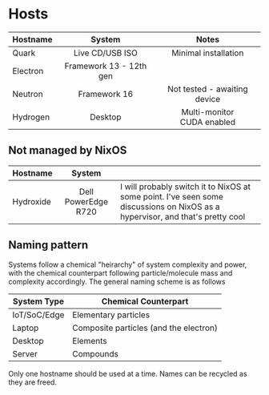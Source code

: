 # Hosts

| Hostname |         System          |             Notes             |
| :------- | :---------------------: | :---------------------------: |
| Quark    |     Live CD/USB ISO     |     Minimal installation      |
| Electron | Framework 13 - 12th gen |                               |
| Neutron  |      Framework 16       | Not tested - awaiting device  |
| Hydrogen |         Desktop         | Multi-monitor<br>CUDA enabled |

## Not managed by NixOS

| Hostname  |       System        |   |
| :-------- | :-----------------: | - |
| Hydroxide | Dell PowerEdge R720 | I will probably switch it to NixOS at some point. I've seen some discussions on NixOS as a hypervisor, and that's pretty cool |

## Naming pattern

Systems follow a chemical "heirarchy" of system complexity and power, with the chemical counterpart following particle/molecule mass and complexity accordingly. The general naming scheme is as follows

| System Type  | Chemical Counterpart                   |
| ------------ | -------------------------------------- |
| IoT/SoC/Edge | Elementary particles                   |
| Laptop       | Composite particles (and the electron) |
| Desktop      | Elements                               |
| Server       | Compounds                              |

Only one hostname should be used at a time. Names can be recycled as they are freed.
